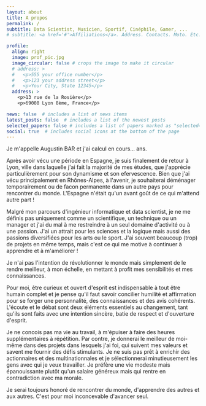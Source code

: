 ```yaml
---
layout: about
title: A propos
permalink: /
subtitle: Data Scientist, Musicien, Sportif, Cinéphile, Gamer, ...
# subtitle: <a href='#'>Affiliations</a>. Address. Contacts. Moto. Etc.

profile:
  align: right
  image: prof_pic.jpg
  image_circular: false # crops the image to make it circular
  # address: >
  #   <p>555 your office number</p>
  #   <p>123 your address street</p>
  #   <p>Your City, State 12345</p>
  address: >
    <p>13 rue de la Rosière</p>
    <p>69008 Lyon 8ème, France</p>

news: false  # includes a list of news items
latest_posts: false  # includes a list of the newest posts
selected_papers: false # includes a list of papers marked as "selected={true}"
social: true  # includes social icons at the bottom of the page
---
```

Je m'appelle Augustin BAR et j'ai <span id="age">calcul en cours...</span> ans.

Après avoir vécu une période en Espagne, je suis finalement de retour à Lyon, ville dans laquelle j'ai fait la majorité de mes études, que j'apprécie particulièrement pour son dynamisme et son efervescence. Bien que j'ai vécu principalement en Rhônes-Alpes, à l'avenir, je souhaiterai déménager temporairement ou de facon permanente dans un autre pays pour rencontrer du monde. L'Espagne n'était qu'un avant goût de ce qui m'attend autre part !

Malgré mon parcours d'ingénieur informatique et data scientist, je ne me définis pas uniquement comme un scientifique, un technique ou un manager et j'ai du mal à me restreindre à un seul domaine d'activité ou à une passion. J'ai un attrait pour les sciences et la logique mais aussi des passions diversifiées pour les arts ou le sport. J'ai souvent beaucoup (trop) de projets en même temps, mais c'est ce qui me motive à continuer à apprendre et à m'améliorer !

Je n'ai pas l'intention de révolutionner le monde mais simplement de le rendre meilleur, à mon échelle, en mettant à profit mes sensibilités et mes connaissances.

Pour moi, être curieux et ouvert d'esprit est indispensable à tout être humain complet et je pense qu'il faut savoir concilier humilité et affirmation pour se forger une personnalité, des connaissances et des avis cohérents. L'écoute et le débat sont deux éléments essentiels au changement, tant qu'ils sont faits avec une intention sincère, batie de respect et d'ouverture d'esprit.

Je ne concois pas ma vie au travail, à m'épuiser à faire des heures supplémentaires à répétition. Par contre, je donnerai le meilleur de moi-même dans des projets dans lesquels j'ai foi, qui suivent mes valeurs et savent me fournir des défis stimulants. Je ne suis pas prêt à enrichir des actionnaires et des multinationnales et je sélectionnerai minutieusement les gens avec qui je veux travailler. Je préfère une vie modeste mais épanouissante plutôt qu'un salaire généreux mais qui rentre en contradiction avec ma morale.

Je serai toujours honoré de rencontrer du monde, d'apprendre des autres et aux autres. C'est pour moi inconcevable d'avancer seul.


<script>
  // Calcul de l'âge en temps réel
  function calculateAge(birthDate) {
    var today = new Date();
    var age = today.getFullYear() - birthDate.getFullYear();
    if (today.getMonth() < birthDate.getMonth() || (today.getMonth() === birthDate.getMonth() && today.getDate() < birthDate.getDate())) {
      age--;
    }
    document.getElementById('age').textContent = age;
  }
  var birthDate = new Date('1997-12-28');

  // Appeler la fonction pour calculer et afficher l'âge
  calculateAge(birthDate);
</script>



<!-- Je vis actuellement en Espagne, à Grenade, où j'ai décidé d'aller vivre quelques mois pour suivre ma copine et découvrir la culture.
Je reviendrai beintôt à lyon, ville dans laquelle j'ai fait la majorité de mes études, que j'apprécie particulièrement pour son dynamisme et son efervescence. Malgré le fait que j'ai vécu principalement en AURA, à l'avenir, je souhaite déménager temporairement ou de facon permanente dans un autre pays pour rencontrer du monde. L'espagne n'est qu'un avant goût de ce qui m'attend autre part !

Malgré mes études d'ingénieur informatique, je ne me définis pas uniquement comme un scientifique, un technique ou un manager et j'ai du mal à me restreindre à un seul domaine d'activité ou à une passion. J'ai un attrait pour les sciences et la logique mais aussi des passions diversifiées pour les arts ou le sport. J'ai souvent beaucoup (trop) de projets en même temps, mais c'est ce qui me motive à continuer à apprendre !

Je n'ai pas l'intention de révolutionner le monde mais simplement de le rendre meilleur, à mon échelle, en mettant à profit mes sensibilités et mes connaissances.

Pour moi, être curieux et ouvert d'esprit est indispensable à tout être humain complet et je pense qu'il faut savoir concilier humilité et affirmation pour se forger une personnalité, des connaissances et des avis cohérents. L'écoute et le débat sont deux éléments essentiels au changement, tant qu'ils sont faits avec une intention sincère, batie de respect et d'ouverture d'esprit.

Je ne concois pas ma vie au travail, à me détruire durant des heures supplémentaires. Par contre, je donnerai le meilleur de moi-même dans des projets dans lesquels j'ai foi, qui suivent mes valeurs et savent me fournir des défis stimulants. Je ne suis pas prêt à enrichir des actionnaires et des multinationnales et je sélectionnerai minutieusement les gens avec qui je veux travailler. Je préfère une vie modeste mais épanouissante plutôt qu'un salaire généreux mais qui rentre en contradiction avec ma morale.

Je serai toujours honoré de rencontrer du monde, d'apprendre des autres et aux autes. C'est pour moi inconcevable d'avancer seul. -->


<!-- Je m'appelle Augustin BAR et j'ai 25 ans.

J'habite actuellement à Lyon, ville dans laquelle j'ai décidé de m'installer quelques années pour profiter de son dynamisme. J'ai vécu dans plusieurs autres villes de la région Rhônes-Alpes durant mes études, et à l'avenir, j'envisage de déménager à l'étranger pour profiter du monde.
Malgré mes études d'ingénieur informatique, je ne me définis pas uniquement comme un scientifique ou un technique et j'ai du mal à me restreindre à un seul domaine d'activité ou à une passion. J'ai un fort attrait pour les sciences et la logique mais cela ne m'empêche pas de me passionner pour le cinéma, le piano ou le sport.
Je n'ai pas l'intention de révolutionner le monde mais simplement de le rendre meilleur, à mon échelle, en mettant à profit mes sensibilités et mes connaissances.

Pour moi, être curieux et ouvert d'esprit est indispensable à tout être humain complet et je pense qu'il faut savoir concilier humilité et affirmation pour se forger une personnalité, des connaissances et des avis cohérents. L'écoute et le débat sont deux éléments essentiels au changement, tant qu'ils sont faits avec une intention sincère, batie de respect et d'ouverture d'esprit.

Je ne concois pas ma vie au travail, à me détruire durant des heures supplémentaires. Par contre, je donnerai le meilleur de moi-même dans des projets dans lesquels j'ai foi, qui suivent mes valeurs et savent me fournir des défis stimulants. Je préfère une vie modeste mais épanouissante plutôt qu'un salaire généreux mais qui rentre en contradiction avec ma morale.

Je serai toujours honoré de rencontrer du monde et de partager nos connaissances, c'est pour moi inconcevable d'avancer seul. -->

<!-- Y biography here. Tell the world about yourself. Link to your favorite [subreddit](http://reddit.com). You can put a picture in, too. The code is already in, just name your picture `prof_pic.jpg` and put it in the `img/` folder.

Put your address / P.O. box / other info right below your picture. You can also disable any of these elements by editing `profile` property of the YAML header of your `_pages/about.md`. Edit `_bibliography/papers.bib` and Jekyll will render your [publications page](/al-folio/publications/) automatically.

Link to your social media connections, too. This theme is set up to use [Font Awesome icons](http://fortawesome.github.io/Font-Awesome/) and [Academicons](https://jpswalsh.github.io/academicons/), like the ones below. Add your Facebook, Twitter, LinkedIn, Google Scholar, or just disable all of them. -->
